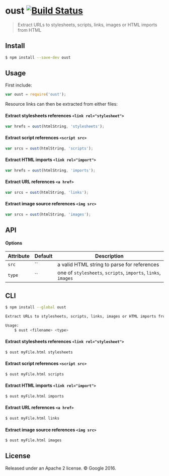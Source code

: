 # oust [![Build Status](https://travis-ci.org/addyosmani/oust.svg?branch=master)](https://travis-ci.org/addyosmani/oust)

> Extract URLs to stylesheets, scripts, links, images or HTML imports from HTML


## Install

```sh
$ npm install --save-dev oust
```


## Usage

First include:

```js
var oust = require('oust');
```

Resource links can then be extracted from either files:

#### Extract stylesheets references `<link rel="stylesheet">`

```js
var hrefs = oust(htmlString, 'stylesheets');
```

#### Extract script references `<script src>`

```js
var srcs = oust(htmlString, 'scripts');
```

#### Extract HTML imports `<link rel="import">`

```js
var hrefs = oust(htmlString, 'imports');
```

#### Extract URL references `<a href>`

```js
var srcs = oust(htmlString, 'links');
```

#### Extract image source references `<img src>`

```js
var srcs = oust(htmlString, 'images');
```

## API

#### Options

Attribute       | Default   | Description
---             | ---       | ---
`src`           | ``        | a valid HTML string to parse for references
`type`          | ``        | one of `stylesheets`, `scripts`, `imports`, `links`, `images`


## CLI

```sh
$ npm install --global oust
```

```sh
Extract URLs to stylesheets, scripts, links, images or HTML imports from HTML

Usage:
    $ oust <filename> <type>
```

#### Extract stylesheets references `<link rel="stylesheet">`

```sh
$ oust myFile.html stylesheets
```

#### Extract script references `<script src>`

```sh
$ oust myFile.html scripts
```

#### Extract HTML imports `<link rel="import">`

```sh
$ oust myFile.html imports
```

#### Extract URL references `<a href>`

```sh
$ oust myFile.html links
```

#### Extract image source references `<img src>`

```sh
$ oust myFile.html images
```


## License

Released under an Apache 2 license. © Google 2016.
